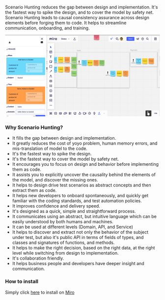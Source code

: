 Scenario Hunting reduces the gap between design and implementation. It's the fastest way to spike the design, and to cover the model by safety net. 
Scenario Hunting leads to causal consistency assurance across design elements before forging them to code. It helps to streamline communication, onboarding, and training. 

![Demo](https://raw.githubusercontent.com/ScenarioHunting/ScenarioHunting/develop/Demo.png "Demo image")

### Why Scenario Hunting?

* It fills the gap between design and implementation. 
* It greatly reduces the cost of yoyo problem, human memory errors, and mis-translation of model to the code. 
* It's the fastest way to spike the design.
* It's the fastest way to cover the model by safety net.
* It encourages you to focus on design and behavior before implementing them as code. 
* It assists you to explicitly uncover the causality behind the elements of the model, and discover the missing ones. 
* It helps to design drive test scenarios as abstract concepts and then extract them as code. 
* It helps new developers to onboard spontaneously, and quickly get familiar with the coding standards, and test automation policies. 
* It improves confidence and delivery speed. 
* It's designed as a quick, simple and straightforward process. 
* It communicates using an abstract, but intuitive language which can be easily understood by both humans and machines. 
* It can be used at different levels (Domain, API, and Service)
* It helps to discover and extract not only the behavior of the subject under test, but also it's public API in terms of fields of types, and classes and signatures of functions, and methods. 
* It helps to make the right decision, based on the right data, at the right level while switching from design to implementation. 
* It's collaboration friendly. 
* It helps business people and developers have deeper insight and communication.


### How to install
Simply click [here](https://miro.com/oauth/authorize/?response_type=code&client_id=3074457356753256770&redirect_uri=%2Fconfirm-app-install%2F) to install on [Miro](https://miro.com)
